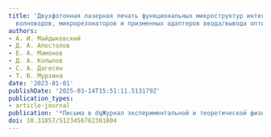```yaml
---
title: 'Двухфотонная лазерная печать функциональных микроструктур интегральной фотоники:
  волноводов, микрорезонаторов и призменных адаптеров ввода/вывода оптического излучения'
authors:
- А. И. Майдыковский
- Д. А. Апостолов
- Е. А. Мамонов
- Д. А. Копылов
- С. А. Дагесян
- Т. В. Мурзина
date: '2023-01-01'
publishDate: '2025-03-14T15:51:11.513179Z'
publication_types:
- article-journal
publication: '*Письма в dqЖурнал экспериментальной и теоретической физикиdq*'
doi: 10.31857/S123456782301004
---
```


